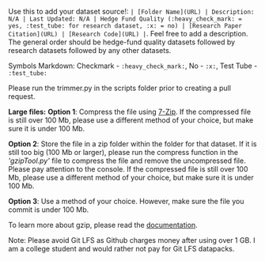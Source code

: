 Use this to add your dataset source!: ```| [Folder Name](URL) | Description: N/A | Last Updated: N/A | Hedge Fund Quality (:heavy_check_mark: = yes, :test_tube: for research dataset, :x: = no) | [Research Paper Citation](URL) | [Research Code](URL) |```. Feel free to add a description. The general order should be hedge-fund quality datasets followed by research datasets followed by any other datasets.

Symbols Markdown: Checkmark -  ```:heavy_check_mark:```, No - ```:x:```, Test Tube - ```:test_tube:```

Please run the trimmer.py in the scripts folder prior to creating a pull request.

**Large files:** 
**Option 1**: Compress the file using [7-Zip](https://www.7-zip.org/). If the compressed file is still over 100 Mb, please use a different method of your choice, but make sure it is under 100 Mb.

**Option 2**: Store the file in a zip folder within the folder for that dataset. If it is still too big (100 Mb or larger), please run the compress function in the *'gzipTool.py'* file to compress the file and remove the uncompressed file. Please pay attention to the console. If the compressed file is still over 100 Mb, please use a different method of your choice, but make sure it is under 100 Mb.

**Option 3**: Use a method of your choice. However, make sure the file you commit is under 100 Mb.

To learn more about gzip, please read the [documentation](https://www.gnu.org/software/gzip/manual/gzip.html).

Note: Please avoid Git LFS as Github charges money after using over 1 GB. I am a college student and would rather not pay for Git LFS datapacks.